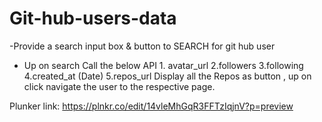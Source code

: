 # Git-hub-users-data

-Provide a search input box & button to SEARCH for git hub user 
- Up on search Call the below API
      1. avatar_url
      2.followers
      3.following
      4.created_at (Date)
      5.repos_url
Display all the Repos as button , up on click navigate the user to the respective page.

Plunker link: https://plnkr.co/edit/14vleMhGqR3FFTzIqjnV?p=preview
